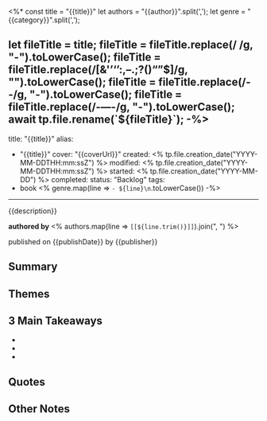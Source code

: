 <%*
const title = "{{title}}"
let authors = "{{author}}".split(',');
let genre = "{{category}}".split(',');

let fileTitle = title;
fileTitle = fileTitle.replace(/ /g, "-").toLowerCase();
fileTitle = fileTitle.replace(/[&'’‘’:,–.;?()“”$]/g, "").toLowerCase();
fileTitle = fileTitle.replace(/--/g, "-").toLowerCase();
fileTitle = fileTitle.replace(/-—-/g, "-").toLowerCase();
await tp.file.rename(`${fileTitle}`);
-%>
---
title: "{{title}}"
alias:
- "{{title}}"
cover: "{{coverUrl}}"
created: <% tp.file.creation_date("YYYY-MM-DDTHH:mm:ssZ") %>
modified: <% tp.file.creation_date("YYYY-MM-DDTHH:mm:ssZ") %>
started: <% tp.file.creation_date("YYYY-MM-DD") %>
completed:
status: "Backlog"
tags:
- book
<% genre.map(line => `- ${line}\n`.toLowerCase()) -%>
---

{{description}}

**authored by** <% authors.map(line => `[[${line.trim()}]]`).join(", ") %>

published on {{publishDate}} by {{publisher}}

## Summary


## Themes


## 3 Main Takeaways
- 
- 
- 

## Quotes


## Other Notes


